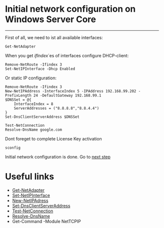 # Initial network configuration on Windows Server Core
---

First of all, we need to ist all available interfaces:
```
Get-NetAdapter
```
When you get *ifIndex*`es of interfaces configure DHCP-client:
```
Remove-NetRoute -Ifindex 3
Set-NetIPInterface -Dhcp Enabled
```
Or static IP configuration:
```
Remove-NetRoute -Ifindex 3
New-NetIPAddress -InterfaceIndex 5 -IPAddress 192.168.99.202 -PrefixLength 24 -DefaultGateway 192.168.99.1
$DNSSet = @{
    InterfaceIndex = 8
    ServerAddresses = ("8.8.8.8","8.8.4.4")
}
Set-DnsClientServerAddress $DNSSet

Test-NetConnection
Resolve-DnsName google.com
```
Dont foreget to complete License Key activation
```
sconfig
```
Initial network configuration is done. Go to [next step](/3_DHCPandDNSConfig.md)

# Useful links

* [Get-NetAdapter][def]
* [Set-NetIPInterface][def2]
* [New-NetIPAdress][def3]
* [Set-DnsClientServerAddress][def4]
* [Test-NetConnection][def5]
* [Resolve-DnsName][def6]
* Get-Command -Module NetTCPIP

[def]: https://learn.microsoft.com/en-us/powershell/module/netadapter/get-netadapter
[def2]: https://learn.microsoft.com/en-us/powershell/module/nettcpip/set-netipinterface
[def3]: https://learn.microsoft.com/en-us/powershell/module/nettcpip/new-netipaddress
[def4]: https://learn.microsoft.com/en-us/powershell/module/dnsclient/set-dnsclientserveraddress
[def5]: https://learn.microsoft.com/en-us/powershell/module/nettcpip/test-netconnection
[def6]: https://learn.microsoft.com/en-us/powershell/module/dnsclient/resolve-dnsname